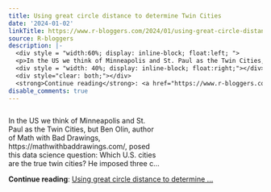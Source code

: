 ```yaml
---
title: Using great circle distance to determine Twin Cities
date: '2024-01-02'
linkTitle: https://www.r-bloggers.com/2024/01/using-great-circle-distance-to-determine-twin-cities/
source: R-bloggers
description: |-
  <div style = "width:60%; display: inline-block; float:left; ">
  <p>In the US we think of Minneapolis and St. Paul as the Twin Cities, but Ben Olin, author of Math with Bad Drawings, https://mathwithbaddrawings.com/, posed this data science question: Which U.S. cities are the true twin cities? He imposed three c...</p></div>
  <div style = "width: 40%; display: inline-block; float:right;"></div>
  <div style="clear: both;"></div>
  <strong>Continue reading</strong>: <a href="https://www.r-bloggers.com/2024/01/using-great-circle-distance-to-determine-twin-cities/">Using great circle distance to determine  ...
disable_comments: true
---
```

<div style = "width:60%; display: inline-block; float:left; ">
<p>In the US we think of Minneapolis and St. Paul as the Twin Cities, but Ben Olin, author of Math with Bad Drawings, https://mathwithbaddrawings.com/, posed this data science question: Which U.S. cities are the true twin cities? He imposed three c...</p></div>
<div style = "width: 40%; display: inline-block; float:right;"></div>
<div style="clear: both;"></div>
<strong>Continue reading</strong>: <a href="https://www.r-bloggers.com/2024/01/using-great-circle-distance-to-determine-twin-cities/">Using great circle distance to determine  ...